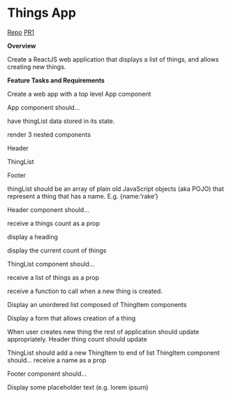 # Things App

[Repo](https://github.com/Mohammadnim123/react-things)
[PR1](https://github.com/Mohammadnim123/react-things/pull/1)

**Overview**

Create a ReactJS web application that displays a list of things, and allows creating new things.

**Feature Tasks and Requirements**

Create a web app with a top level App component

App component should…

have thingList data stored in its state.

render 3 nested components

Header

ThingList

Footer

thingList should be an array of plain old JavaScript objects (aka POJO) that represent a thing that has a name.
E.g. {name:’rake’}

Header component should…

receive a things count as a prop

display a heading

display the current count of things

ThingList component should…

receive a list of things as a prop

receive a function to call when a new thing is created.

Display an unordered list composed of ThingItem components

Display a form that allows creation of a thing

When user creates new thing the rest of application should update appropriately.
Header thing count should update

ThingList should add a new ThingItem to end of list
ThingItem component should…
receive a name as a prop

Footer component should…

Display some placeholder text (e.g. lorem ipsum)